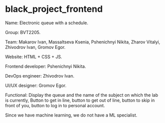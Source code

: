 # black_project_frontend

Name: Electronic queue with a schedule.

Group: BVT2205.

Team: Makarov Ivan, Massaltseva Ksenia, Pshenichnyi Nikita, Zharov Vitalyi, Zhivodrov Ivan, Gromov Egor.

Website: HTML + CSS + JS.

Frontend developer: Pshenichnyi Nikita.

DevOps engineer: Zhivodrov Ivan.

UI/UX designer: Gromov Egor.

Functional: Display the queue and the name of the subject on which the lab is currently, Button to get in line, button to get out of line, button to skip in front of you, button to log in to personal account.

Since we have machine learning, we do not have a ML specialist.
